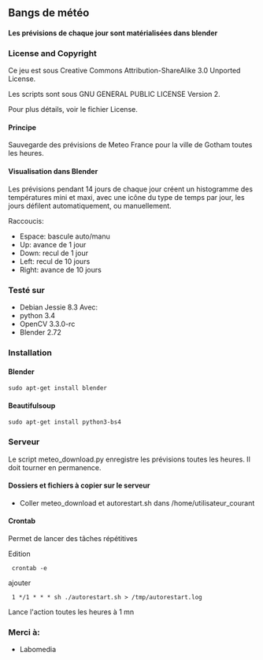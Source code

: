 ## Bangs de météo
#### Les prévisions de chaque jour sont matérialisées dans blender

### License and Copyright

Ce jeu est sous Creative Commons Attribution-ShareAlike 3.0 Unported License.

Les scripts sont sous GNU GENERAL PUBLIC LICENSE Version 2.

Pour plus détails, voir le fichier License.

#### Principe
Sauvegarde des prévisions de Meteo France pour la ville de Gotham toutes les heures.

#### Visualisation dans Blender
Les prévisions pendant 14 jours de chaque jour créent un histogramme des températures mini et maxi, avec une icône du type de temps par jour, les jours défilent automatiquement, ou manuellement.

Raccoucis:
* Espace: bascule auto/manu
* Up:    avance de 1 jour
* Down:  recul de 1 jour
* Left:  recul de 10 jours
* Right: avance de 10 jours

### Testé sur
* Debian Jessie 8.3
Avec:
* python 3.4
* OpenCV 3.3.0-rc
* Blender 2.72

### Installation
#### Blender

~~~text
sudo apt-get install blender
~~~

#### Beautifulsoup

~~~text
sudo apt-get install python3-bs4
~~~

### Serveur
Le script meteo_download.py enregistre les prévisions toutes les heures.
Il doit tourner en permanence.

#### Dossiers et fichiers à copier sur le serveur

* Coller meteo_download et autorestart.sh dans /home/utilisateur_courant

#### Crontab

Permet de lancer des tâches répétitives

Edition

~~~text
 crontab -e
~~~

ajouter

~~~text
 1 */1 * * * sh ./autorestart.sh > /tmp/autorestart.log
~~~

Lance l'action toutes les heures à 1 mn

### Merci à:

* Labomedia
